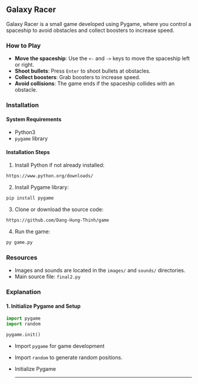 ## Galaxy Racer
Galaxy Racer is a small game developed using Pygame, where you control a spaceship to avoid obstacles and collect boosters to increase speed.
### How to Play
* **Move the spaceship**: Use the `<-` and `->` keys to move the spaceship left or right.
* **Shoot bullets**: Press `Enter` to shoot bullets at obstacles.
* **Collect boosters**: Grab boosters to increase speed.
* **Avoid collisions**: The game ends if the spaceship collides with an obstacle.
### Installation
#### System Requirements
* Python3
* ``pygame`` library
#### Installation Steps
1. Install Python if not already installed:
```bash
https://www.python.org/downloads/
```
2. Install Pygame library:
```bash
pip install pygame
```
3. Clone or download the source code:
```bash
https://github.com/Dang-Hung-Thinh/game
```
4. Run the game:
```bash
py game.py
```
### Resources
* Images and sounds are located in the `images/` and `sounds/` directories.
* Main source file: `final2.py`
### Explanation
#### 1. Initialize Pygame and Setup
```python
import pygame
import random

pygame.init()
```
* Import `pygame` for game development
* Import `random` to generate random positions.
* Initialize Pygame
  
  ---

